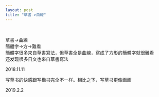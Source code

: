 ```yaml
---
layout: post
title: "草書->曲線"
---
```


  
&nbsp;
&nbsp;


草書->曲線
<br>簡體字->方->難看
<br>簡體字很多來自草書寫法，但草書全是曲線，寫成了方形的簡體字就很難看
<br>还发现很多日文也來自草書寫法

2018.11.11

写草书的快感跟写楷书完全不一样。相比之下，写草书更像画画

2019.2.2